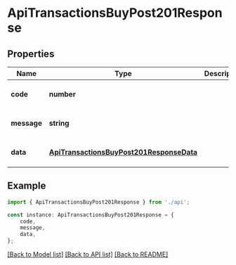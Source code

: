 # ApiTransactionsBuyPost201Response


## Properties

Name | Type | Description | Notes
------------ | ------------- | ------------- | -------------
**code** | **number** |  | [optional] [default to undefined]
**message** | **string** |  | [optional] [default to undefined]
**data** | [**ApiTransactionsBuyPost201ResponseData**](ApiTransactionsBuyPost201ResponseData.md) |  | [optional] [default to undefined]

## Example

```typescript
import { ApiTransactionsBuyPost201Response } from './api';

const instance: ApiTransactionsBuyPost201Response = {
    code,
    message,
    data,
};
```

[[Back to Model list]](../README.md#documentation-for-models) [[Back to API list]](../README.md#documentation-for-api-endpoints) [[Back to README]](../README.md)
